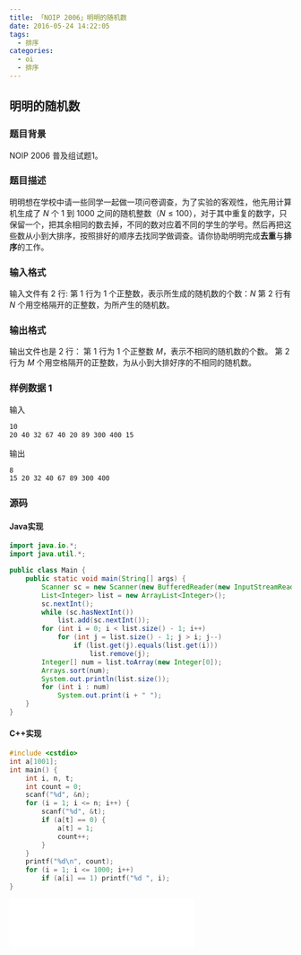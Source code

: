 ```yaml
---
title: 「NOIP 2006」明明的随机数
date: 2016-05-24 14:22:05
tags:
  - 排序
categories:
  - oi
  - 排序
---
```

## 明明的随机数
### 题目背景
NOIP 2006 普及组试题1。
### 题目描述
明明想在学校中请一些同学一起做一项问卷调查，为了实验的客观性，他先用计算机生成了 $N$ 个 $1$ 到 $1000$ 之间的随机整数（$N \leq 100$），对于其中重复的数字，只保留一个，把其余相同的数去掉，不同的数对应着不同的学生的学号。然后再把这些数从小到大排序，按照排好的顺序去找同学做调查。请你协助明明完成**去重**与**排序**的工作。
### 输入格式
输入文件有 $2$ 行:
第 $1$ 行为 $1$ 个正整数，表示所生成的随机数的个数：$N$
第 $2$ 行有 $N$ 个用空格隔开的正整数，为所产生的随机数。
### 输出格式
输出文件也是 $2$ 行：
第 $1$ 行为 $1$ 个正整数 $M$，表示不相同的随机数的个数。
第 $2$ 行为 $M$ 个用空格隔开的正整数，为从小到大排好序的不相同的随机数。
<!-- more -->
### 样例数据 1
输入
``` bash
10
20 40 32 67 40 20 89 300 400 15
```
输出
``` bash
8
15 20 32 40 67 89 300 400
```
### 源码
#### Java实现
``` java
import java.io.*;
import java.util.*;

public class Main {
    public static void main(String[] args) {
        Scanner sc = new Scanner(new BufferedReader(new InputStreamReader(System.in)));
        List<Integer> list = new ArrayList<Integer>();
        sc.nextInt();
        while (sc.hasNextInt())
            list.add(sc.nextInt());
        for (int i = 0; i < list.size() - 1; i++) 
            for (int j = list.size() - 1; j > i; j--) 
                if (list.get(j).equals(list.get(i))) 
                    list.remove(j);
        Integer[] num = list.toArray(new Integer[0]);
        Arrays.sort(num);
        System.out.println(list.size());
        for (int i : num)
            System.out.print(i + " ");
    }
}
```
#### C++实现
``` cpp
#include <cstdio>
int a[1001];
int main() {
    int i, n, t;
    int count = 0;
    scanf("%d", &n);
    for (i = 1; i <= n; i++) {
        scanf("%d", &t);
        if (a[t] == 0) {
            a[t] = 1;
            count++;
        }
    }
    printf("%d\n", count);
    for (i = 1; i <= 1000; i++)
        if (a[i] == 1) printf("%d ", i);
}
```
<iframe frameborder="no" border="0" marginwidth="0" marginheight="0" width=330 height=86 src="//music.163.com/outchain/player?type=2&id=832877&auto=1&height=66"></iframe>